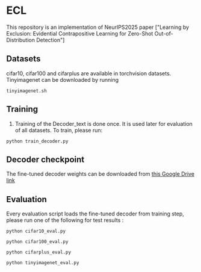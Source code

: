 # ECL
This repository is an implementation of NeurIPS2025 paper ["Learning by Exclusion: Evidential Contrapositive Learning for
Zero-Shot Out-of-Distribution Detection"]

## Datasets
cifar10, cifar100 and cifarplus are available in torchvision datasets. Tinyimagenet can be downloaded by running 

`tinyimagenet.sh`

## Training
1) Training of the Decoder_text is done once. It is used later for evaluation of all datasets. To train, please run:

`python train_decoder.py` 

## Decoder checkpoint
The fine-tuned decoder weights can be downloaded from [this Google Drive link](https://drive.google.com/file/d/1Jqz0-CW66UBNGujdvsOW00-mzMenOoJB/view?usp=sharing)

## Evaluation 
Every evaluation script loads the fine-tuned decoder from training step, please run one of the following for test results :

`python cifar10_eval.py`

`python cifar100_eval.py`

`python cifarplus_eval.py`

`python tinyimagenet_eval.py`
